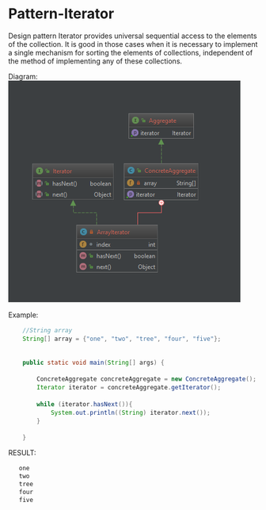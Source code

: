 # Pattern-Iterator

Design pattern Iterator provides universal sequential access to the elements of the collection. It is good in those cases when it is necessary to implement a single mechanism for sorting the elements of collections, independent of the method of implementing any of these collections.

Diagram:</br>
![Image alt](https://github.com/gvozdev1986/Pattern-Iterator/blob/master/DiagramPatternIterator.png)


Example:

```java
    //String array
    String[] array = {"one", "two", "tree", "four", "five"};
```


```java

    public static void main(String[] args) {
    
        ConcreteAggregate concreteAggregate = new ConcreteAggregate();
        Iterator iterator = concreteAggregate.getIterator();

        while (iterator.hasNext()){
            System.out.println((String) iterator.next());
        }

    }

```

RESULT:
```text
   one
   two
   tree
   four
   five    
```
